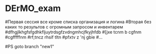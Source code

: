# DErMO_exam
#Первая сессия все кроме списка организация и логина
#Вторая без каких то результов с огромным запросом и инвентарем
#dfhgjlkhgfsfgdhkfljuytrdsgfzvdngmhcjfkyjhfdb
#[jxe tcnm b cgfnm
#cgfffffnm
#rf;tncz rhsif tltn
#pfxtv z 'nj gbie
#...

#PS goto branch "new1"

